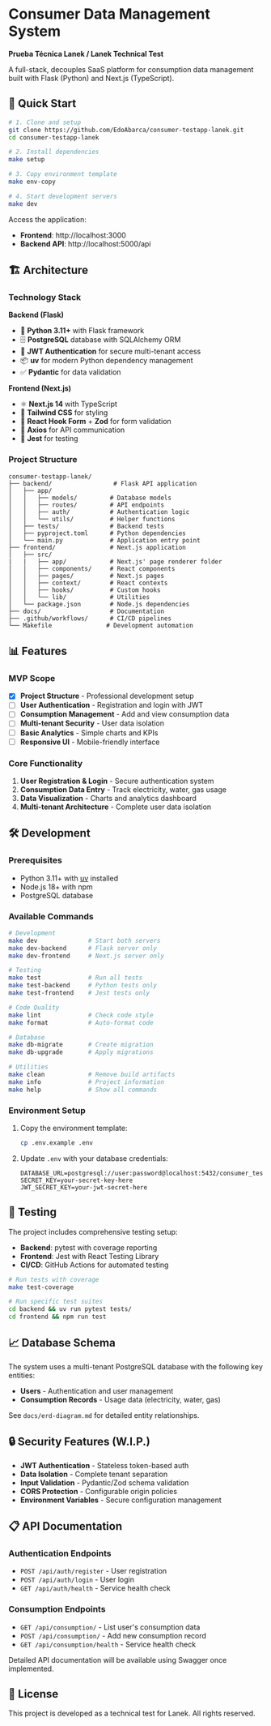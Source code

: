 # Consumer Data Management System
**Prueba Técnica Lanek / Lanek Technical Test**

A full-stack, decouples SaaS platform for consumption data management built with Flask (Python) and Next.js (TypeScript).

## 🚀 Quick Start

```bash
# 1. Clone and setup
git clone https://github.com/EdoAbarca/consumer-testapp-lanek.git
cd consumer-testapp-lanek

# 2. Install dependencies
make setup

# 3. Copy environment template
make env-copy

# 4. Start development servers
make dev
```

Access the application:
- **Frontend**: http://localhost:3000
- **Backend API**: http://localhost:5000/api

## 🏗️ Architecture

### Technology Stack

**Backend (Flask)**
- 🐍 **Python 3.11+** with Flask framework
- 🗄️ **PostgreSQL** database with SQLAlchemy ORM
- 🔐 **JWT Authentication** for secure multi-tenant access
- 📦 **uv** for modern Python dependency management
- ✅ **Pydantic** for data validation

**Frontend (Next.js)**
- ⚛️ **Next.js 14** with TypeScript
- 🎨 **Tailwind CSS** for styling
- 📝 **React Hook Form** + **Zod** for form validation
- 🔗 **Axios** for API communication
- 🧪 **Jest** for testing

### Project Structure

```
consumer-testapp-lanek/
├── backend/                 # Flask API application
│   ├── app/
│   │   ├── models/         # Database models
│   │   ├── routes/         # API endpoints
│   │   ├── auth/           # Authentication logic
│   │   └── utils/          # Helper functions
│   ├── tests/              # Backend tests
│   ├── pyproject.toml      # Python dependencies
│   └── main.py             # Application entry point
├── frontend/               # Next.js application
│   ├── src/
|   |   ├── app/            # Next.js' page renderer folder
│   │   ├── components/     # React components
│   │   ├── pages/          # Next.js pages
│   │   ├── context/        # React contexts
│   │   ├── hooks/          # Custom hooks
│   │   └── lib/            # Utilities
│   └── package.json        # Node.js dependencies
├── docs/                   # Documentation
├── .github/workflows/      # CI/CD pipelines
└── Makefile               # Development automation
```

## 📊 Features

### MVP Scope
- [x] **Project Structure** - Professional development setup
- [ ] **User Authentication** - Registration and login with JWT
- [ ] **Consumption Management** - Add and view consumption data
- [ ] **Multi-tenant Security** - User data isolation
- [ ] **Basic Analytics** - Simple charts and KPIs
- [ ] **Responsive UI** - Mobile-friendly interface

### Core Functionality
1. **User Registration & Login** - Secure authentication system
2. **Consumption Data Entry** - Track electricity, water, gas usage
3. **Data Visualization** - Charts and analytics dashboard
4. **Multi-tenant Architecture** - Complete user data isolation

## 🛠️ Development

### Prerequisites
- Python 3.11+ with [uv](https://github.com/astral-sh/uv) installed
- Node.js 18+ with npm
- PostgreSQL database

### Available Commands

```bash
# Development
make dev              # Start both servers
make dev-backend      # Flask server only
make dev-frontend     # Next.js server only

# Testing
make test             # Run all tests
make test-backend     # Python tests only
make test-frontend    # Jest tests only

# Code Quality
make lint             # Check code style
make format           # Auto-format code

# Database
make db-migrate       # Create migration
make db-upgrade       # Apply migrations

# Utilities
make clean            # Remove build artifacts
make info             # Project information
make help             # Show all commands
```

### Environment Setup

1. Copy the environment template:
   ```bash
   cp .env.example .env
   ```

2. Update `.env` with your database credentials:
   ```env
   DATABASE_URL=postgresql://user:password@localhost:5432/consumer_testapp
   SECRET_KEY=your-secret-key-here
   JWT_SECRET_KEY=your-jwt-secret-here
   ```

## 🧪 Testing

The project includes comprehensive testing setup:

- **Backend**: pytest with coverage reporting
- **Frontend**: Jest with React Testing Library
- **CI/CD**: GitHub Actions for automated testing

```bash
# Run tests with coverage
make test-coverage

# Run specific test suites
cd backend && uv run pytest tests/
cd frontend && npm run test
```

## 📈 Database Schema

The system uses a multi-tenant PostgreSQL database with the following key entities:

- **Users** - Authentication and user management
- **Consumption Records** - Usage data (electricity, water, gas)

See `docs/erd-diagram.md` for detailed entity relationships.

## 🔒 Security Features (W.I.P.)

- **JWT Authentication** - Stateless token-based auth
- **Data Isolation** - Complete tenant separation
- **Input Validation** - Pydantic/Zod schema validation
- **CORS Protection** - Configurable origin policies
- **Environment Variables** - Secure configuration management

## 📋 API Documentation

### Authentication Endpoints
- `POST /api/auth/register` - User registration
- `POST /api/auth/login` - User login
- `GET /api/auth/health` - Service health check

### Consumption Endpoints
- `GET /api/consumption/` - List user's consumption data
- `POST /api/consumption/` - Add new consumption record
- `GET /api/consumption/health` - Service health check

Detailed API documentation will be available using Swagger once implemented.

## 📝 License

This project is developed as a technical test for Lanek. All rights reserved.
